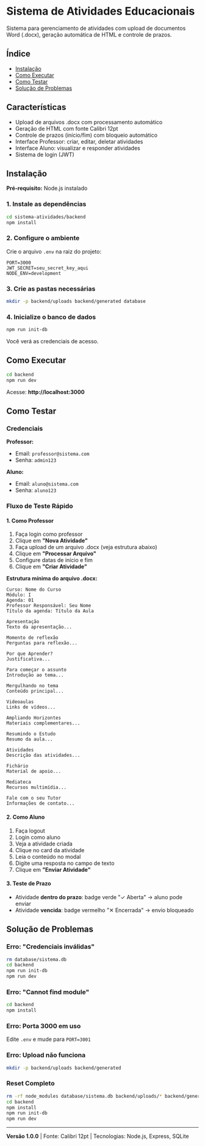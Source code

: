 # Sistema de Atividades Educacionais

Sistema para gerenciamento de atividades com upload de documentos Word (.docx), geração automática de HTML e controle de prazos.

## Índice

- [Instalação](#instalação)
- [Como Executar](#como-executar)
- [Como Testar](#como-testar)
- [Solução de Problemas](#solução-de-problemas)

## Características

- Upload de arquivos .docx com processamento automático
- Geração de HTML com fonte Calibri 12pt
- Controle de prazos (início/fim) com bloqueio automático
- Interface Professor: criar, editar, deletar atividades
- Interface Aluno: visualizar e responder atividades
- Sistema de login (JWT)

## Instalação

**Pré-requisito:** Node.js instalado

### 1. Instale as dependências

```bash
cd sistema-atividades/backend
npm install
```

### 2. Configure o ambiente

Crie o arquivo `.env` na raiz do projeto:

```env
PORT=3000
JWT_SECRET=seu_secret_key_aqui
NODE_ENV=development
```

### 3. Crie as pastas necessárias

```bash
mkdir -p backend/uploads backend/generated database
```

### 4. Inicialize o banco de dados

```bash
npm run init-db
```

Você verá as credenciais de acesso.

## Como Executar

```bash
cd backend
npm run dev
```

Acesse: **http://localhost:3000**

## Como Testar

### Credenciais

**Professor:**
- Email: `professor@sistema.com`
- Senha: `admin123`

**Aluno:**
- Email: `aluno@sistema.com`
- Senha: `aluno123`

### Fluxo de Teste Rápido

#### 1. Como Professor

1. Faça login como professor
2. Clique em **"Nova Atividade"**
3. Faça upload de um arquivo .docx (veja estrutura abaixo)
4. Clique em **"Processar Arquivo"**
5. Configure datas de início e fim
6. Clique em **"Criar Atividade"**

**Estrutura mínima do arquivo .docx:**

```
Curso: Nome do Curso
Módulo: I
Agenda: 01
Professor Responsável: Seu Nome
Título da agenda: Título da Aula

Apresentação
Texto da apresentação...

Momento de reflexão
Perguntas para reflexão...

Por que Aprender?
Justificativa...

Para começar o assunto
Introdução ao tema...

Mergulhando no tema
Conteúdo principal...

Videoaulas
Links de vídeos...

Ampliando Horizontes
Materiais complementares...

Resumindo o Estudo
Resumo da aula...

Atividades
Descrição das atividades...

Fichário
Material de apoio...

Mediateca
Recursos multimídia...

Fale com o seu Tutor
Informações de contato...
```

#### 2. Como Aluno

1. Faça logout
2. Login como aluno
3. Veja a atividade criada
4. Clique no card da atividade
5. Leia o conteúdo no modal
6. Digite uma resposta no campo de texto
7. Clique em **"Enviar Atividade"**

#### 3. Teste de Prazo

- Atividade **dentro do prazo**: badge verde "✓ Aberta" → aluno pode enviar
- Atividade **vencida**: badge vermelho "✕ Encerrada" → envio bloqueado

## Solução de Problemas

### Erro: "Credenciais inválidas"

```bash
rm database/sistema.db
cd backend
npm run init-db
npm run dev
```

### Erro: "Cannot find module"

```bash
cd backend
npm install
```

### Erro: Porta 3000 em uso

Edite `.env` e mude para `PORT=3001`

### Erro: Upload não funciona

```bash
mkdir -p backend/uploads backend/generated
```

### Reset Completo

```bash
rm -rf node_modules database/sistema.db backend/uploads/* backend/generated/*
cd backend
npm install
npm run init-db
npm run dev
```

---

**Versão 1.0.0** | Fonte: Calibri 12pt | Tecnologias: Node.js, Express, SQLite